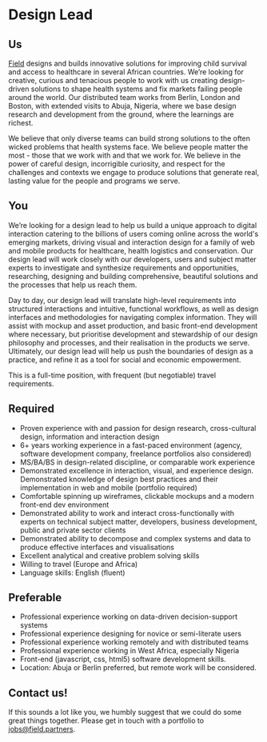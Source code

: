 # Design Lead

## Us
[Field](http://www.field.partners) designs and builds innovative solutions for improving child survival and access to healthcare in several African countries. We’re looking for creative, curious and tenacious people to work with us creating design-driven solutions to shape health systems and fix markets failing people around the world. Our distributed team works from Berlin, London and Boston, with extended visits to Abuja, Nigeria, where we base design research and development from the ground, where the learnings are richest. 

We believe that only diverse teams can build strong solutions to the often wicked problems that health systems face. We believe people matter the most - those that we work with and that we work for. We believe in the power of careful design, incorrigible curiosity, and respect for the challenges and contexts we engage to produce solutions that generate real, lasting value for the people and programs we serve. 

## You
We’re looking for a design lead to help us build a unique approach to digital interaction catering to the billions of users coming online across the world's emerging markets, driving visual and interaction design for a family of web and mobile products for healthcare, health logistics and conservation. Our design lead will work closely with our developers, users and subject matter experts to investigate and synthesize requirements and opportunities, researching, designing and building comprehensive, beautiful solutions and the processes that help us reach them.

Day to day, our design lead will translate high-level requirements into structured interactions and intuitive, functional workflows, as well as design interfaces and methodologies for navigating complex information. They will assist with mockup and asset production, and basic front-end development where necessary, but prioritise development and stewardship of our design philosophy and processes, and their realisation in the products we serve. Ultimately, our design lead will help us push the boundaries of design as a practice, and refine it as a tool for social and economic empowerment. 

This is a full-time position, with frequent (but negotiable) travel requirements.

## Required
* Proven experience with and passion for design research, cross-cultural design, information and interaction design
* 6+ years working experience in a fast-paced environment (agency, software development company, freelance portfolios also considered)
* MS/BA/BS in design-related discipline, or comparable work experience
* Demonstrated excellence in interaction, visual, and experience design. Demonstrated knowledge of design best practices and their implementation in web and mobile (portfolio required)
* Comfortable spinning up wireframes, clickable mockups and a modern front-end dev environment
* Demonstrated ability to work and interact cross-functionally with experts on technical subject matter, developers, business development, public and private sector clients
* Demonstrated ability to decompose and complex systems and data to produce effective interfaces and visualisations
* Excellent analytical and creative problem solving skills
* Willing to travel (Europe and Africa) 
* Language skills: English (fluent)

## Preferable
* Professional experience working on data-driven decision-support systems
* Professional experience designing for novice or semi-literate users
* Professional experience working remotely and with distributed teams
* Professional experience working in West Africa, especially Nigeria
* Front-end (javascript, css, html5) software development skills.
* Location: Abuja or Berlin preferred, but remote work will be considered.

## Contact us!
If this sounds a lot like you, we humbly suggest that we could do some great things together. Please get in touch with a portfolio to <a href="mailto:jobs@field.partners">jobs@field.partners</a>.

